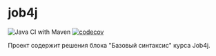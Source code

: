 # job4j

![Java CI with Maven](https://github.com/aswsx/job4j_elementary/workflows/Java%20CI%20with%20Maven/badge.svg)
[![codecov](https://codecov.io/gh/aswsx/job4j_elementary/branch/master/graph/badge.svg?token=4G3KRY1F7Y)](https://codecov.io/gh/aswsx/job4j_elementary)

 Проект содержит решения блока "Базовый синтаксис" курса Job4j.